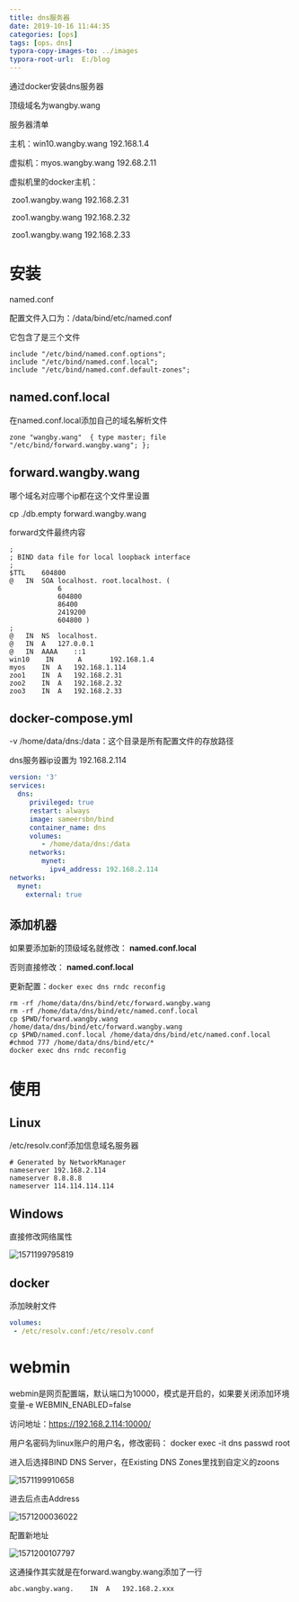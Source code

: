 ```yaml
---
title: dns服务器
date: 2019-10-16 11:44:35
categories: [ops]
tags: [ops，dns]
typora-copy-images-to: ../images
typora-root-url:  E:/blog
---
```


通过docker安装dns服务器

顶级域名为wangby.wang

服务器清单

主机：win10.wangby.wang 192.168.1.4

虚拟机：myos.wangby.wang 192.68.2.11

虚拟机里的docker主机： 

​	zoo1.wangby.wang 192.168.2.31

​	zoo1.wangby.wang 192.168.2.32

​	zoo1.wangby.wang 192.168.2.33

<!--more-->

# 安装

named.conf

配置文件入口为：/data/bind/etc/named.conf

它包含了是三个文件

```shell
include "/etc/bind/named.conf.options";
include "/etc/bind/named.conf.local";
include "/etc/bind/named.conf.default-zones";
```

## named.conf.local

在named.conf.local添加自己的域名解析文件

```shell
zone "wangby.wang"  { type master; file "/etc/bind/forward.wangby.wang"; };
```

## forward.wangby.wang

哪个域名对应哪个ip都在这个文件里设置

cp ./db.empty forward.wangby.wang

forward文件最终内容

```shell
;
; BIND data file for local loopback interface
;
$TTL	604800
@	IN	SOA	localhost. root.localhost. (
			6
			604800
			86400
			2419200
			604800 )
;
@	IN	NS	localhost.
@	IN	A	127.0.0.1
@	IN	AAAA	::1
win10    IN      A       192.168.1.4
myos	IN	A	192.168.1.114
zoo1	IN	A	192.168.2.31
zoo2	IN	A	192.168.2.32
zoo3	IN	A	192.168.2.33
```

## docker-compose.yml

-v /home/data/dns:/data：这个目录是所有配置文件的存放路径

dns服务器ip设置为 192.168.2.114

```yaml
version: '3'
services:
  dns:
     privileged: true
     restart: always
     image: sameersbn/bind
     container_name: dns
     volumes:
        - /home/data/dns:/data
     networks:
        mynet:
          ipv4_address: 192.168.2.114
networks:
  mynet:
    external: true

```

## 添加机器

如果要添加新的顶级域名就修改： **named.conf.local**

否则直接修改： **named.conf.local**

更新配置：`docker exec dns rndc reconfig`

```shell
rm -rf /home/data/dns/bind/etc/forward.wangby.wang
rm -rf /home/data/dns/bind/etc/named.conf.local
cp $PWD/forward.wangby.wang /home/data/dns/bind/etc/forward.wangby.wang
cp $PWD/named.conf.local /home/data/dns/bind/etc/named.conf.local
#chmod 777 /home/data/dns/bind/etc/*
docker exec dns rndc reconfig
```

# 使用

## Linux

/etc/resolv.conf添加信息域名服务器 
```shell
# Generated by NetworkManager
nameserver 192.168.2.114
nameserver 8.8.8.8
nameserver 114.114.114.114
```

## Windows

直接修改网络属性

![1571199795819](/blog/images/1571199795819.png)

## docker

添加映射文件

```yaml
volumes:
 - /etc/resolv.conf:/etc/resolv.conf
```

# webmin

webmin是网页配置端，默认端口为10000，模式是开启的，如果要关闭添加环境变量-e WEBMIN_ENABLED=false 

访问地址：<https://192.168.2.114:10000/>

用户名密码为linux账户的用户名，修改密码： docker exec -it dns passwd root

进入后选择BIND DNS Server，在Existing DNS Zones里找到自定义的zoons

![1571199910658](/blog/images/1571199910658.png)

进去后点击Address

![1571200036022](/blog/images/1571200036022.png)

配置新地址

![1571200107797](/blog/images/1571200107797.png)

这通操作其实就是在forward.wangby.wang添加了一行

```shell
abc.wangby.wang.	IN	A	192.168.2.xxx
```

